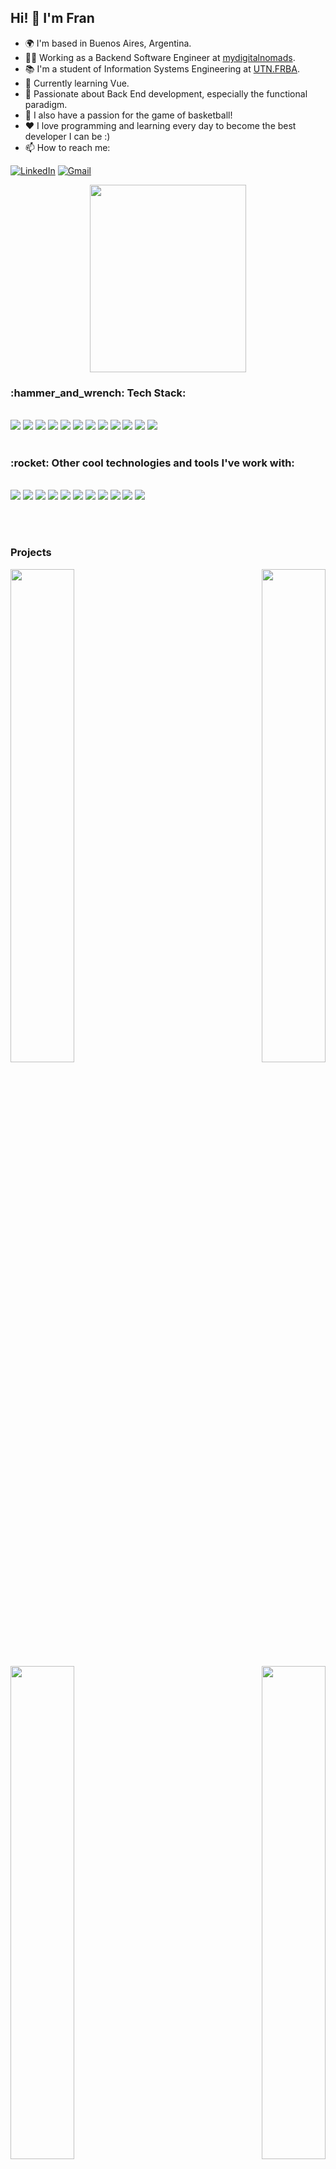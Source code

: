 ## Hi! 👋 I'm Fran

- 🌍  I'm based in Buenos Aires, Argentina.
- 👨‍💻 Working as a Backend Software Engineer at [mydigitalnomads](https://mydigitalnomads.com/).
- 📚 I'm a student of Information Systems Engineering at [UTN.FRBA](https://www.frba.utn.edu.ar/).
- 🧠 Currently learning Vue.
- 🌱 Passionate about Back End development, especially the functional paradigm.
- :basketball: I also have a passion for the game of basketball!
- :heart: I love programming and learning every day to become the best developer I can be :)
- 📫 How to reach me:    

[![LinkedIn](https://img.shields.io/badge/linkedin-%230077B5.svg?style=for-the-badge&logo=linkedin&logoColor=white)](https://www.linkedin.com/in/franciscopanozzo/)
[![Gmail](https://img.shields.io/badge/Gmail-D14836?style=for-the-badge&logo=gmail&logoColor=white)](mailto:fpanozzo.contact@gmail.com)

<div align="center"><img width="250px" height="300px" src="https://media.giphy.com/media/5eLDrEaRGHegx2FeF2/giphy.gif" /></div>

<div>
 <h3>:hammer_and_wrench: Tech Stack: </h3> 
 <br />
 
 <img src="https://img.shields.io/badge/Laravel-FF2D20?style=for-the-badge&logo=laravel&logoColor=white" />
 <img src="https://img.shields.io/badge/PHP-777BB4?style=for-the-badge&logo=php&logoColor=white" />
<img src="https://img.shields.io/badge/SQL-3776AB?style=for-the-badge&logo=mysql&logoColor=white" />
 <img src="https://img.shields.io/badge/Node.js-339933?style=for-the-badge&logo=nodedotjs&logoColor=white" />
 <img src="https://img.shields.io/badge/Express.js-000000?style=for-the-badge&logo=express&logoColor=white" />
 <img src="https://img.shields.io/badge/MongoDB-4EA94B?style=for-the-badge&logo=mongodb&logoColor=white" />
 <img src="https://img.shields.io/badge/Docker-2CA5E0?style=for-the-badge&logo=docker&logoColor=white" />
 <img src="https://img.shields.io/badge/GitHub_Actions-2088FF?style=for-the-badge&logo=github-actions&logoColor=white" />
 <img src="https://img.shields.io/badge/Amazon_AWS-FF9900?style=for-the-badge&logo=amazonaws&logoColor=white" />
 <img src="https://img.shields.io/badge/GIT-E44C30?style=for-the-badge&logo=git&logoColor=white" />
 <img src="https://img.shields.io/badge/Linux-FCC624?style=for-the-badge&logo=linux&logoColor=black" />
 <img src="https://img.shields.io/badge/Jest-C21325?style=for-the-badge&logo=jest&logoColor=white" />
 
 <br/>
 <br/>
 <h3>:rocket: Other cool technologies and tools I've work with: </h3> 
 <br/>
 <img src="https://img.shields.io/badge/Haskell-5D4F85?style=for-the-badge&logo=haskell&logoColor=white" />
 <img src="https://img.shields.io/badge/kubernetes-326ce5.svg?&style=for-the-badge&logo=kubernetes&logoColor=white" />
 <img src="https://img.shields.io/badge/Scala-DC322F?style=for-the-badge&logo=scala&logoColor=white" />
 <img src="https://img.shields.io/badge/C-00599C?style=for-the-badge&logo=c&logoColor=white" />
 <img src="https://img.shields.io/badge/Ruby-CC342D?style=for-the-badge&logo=ruby&logoColor=white" />
 <img src="https://img.shields.io/badge/GraphQl-E10098?style=for-the-badge&logo=graphql&logoColor=white" />
 <img src="https://img.shields.io/badge/Socket.io-010101?&style=for-the-badge&logo=Socket.io&logoColor=white" />
 <img src="https://img.shields.io/badge/Java-ED8B00?style=for-the-badge&logo=java&logoColor=white" />
 <img src="https://img.shields.io/badge/JWT-000000?style=for-the-badge&logo=JSON%20web%20tokens&logoColor=white" />
 <img src="https://img.shields.io/badge/Hibernate-59666C?style=for-the-badge&logo=Hibernate&logoColor=white" />
 <img src="https://img.shields.io/badge/Junit5-25A162?style=for-the-badge&logo=junit5&logoColor=white" />
 

 
 
  
 <br /><br />
</div>

<h3>Projects</h3>

<div width="100%" align="center"><a href="https://github.com/Franpanozzo/nba-api-rest" align="left"><img align="left" width="45%" src="https://github-readme-stats.vercel.app/api/pin/?username=Franpanozzo&repo=nba-api-rest&title_color=a855f7&text_color=facc15&icon_color=a855f7&bg_color=0f172a&hide_border=true&locale=en" /></a><a href="https://github.com/Franpanozzo/proyecto-patitas-dds" align="right"><img align="right" width="45%" src="https://github-readme-stats.vercel.app/api/pin/?username=Franpanozzo&repo=proyecto-patitas-dds&title_color=a855f7&text_color=facc15&icon_color=a855f7&bg_color=0f172a&hide_border=true&locale=en" /></a></div><br /><br /><br /><br />

<br /><br /><br />

<div width="100%" align="center"><a href="https://github.com/Franpanozzo/tp-2021-1c-holy-C" align="left"><img align="left" width="45%" src="https://github-readme-stats.vercel.app/api/pin/?username=Franpanozzo&repo=tp-2021-1c-holy-C&title_color=a855f7&text_color=facc15&icon_color=a855f7&bg_color=0f172a&hide_border=true&locale=en" /></a><a href="https://github.com/Franpanozzo/rubyFramework-scalaCalabozo" align="right"><img align="right" width="45%" src="https://github-readme-stats.vercel.app/api/pin/?username=Franpanozzo&repo=rubyFramework-scalaCalabozo&title_color=a855f7&text_color=facc15&icon_color=a855f7&bg_color=0f172a&hide_border=true&locale=en" /></a></div>
